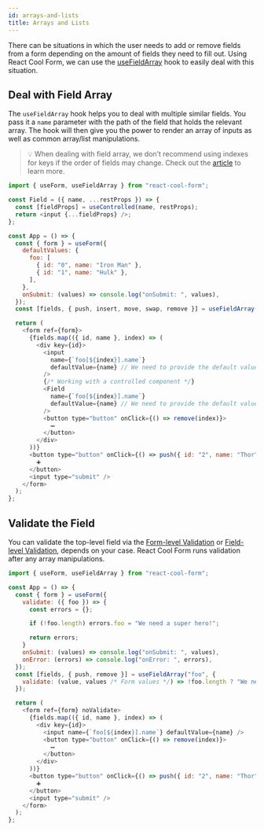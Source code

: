 ```yaml
---
id: arrays-and-lists
title: Arrays and Lists
---
```


There can be situations in which the user needs to add or remove fields from a form depending on the amount of fields they need to fill out. Using React Cool Form, we can use the [useFieldArray](../api-reference/use-field-array) hook to easily deal with this situation.

## Deal with Field Array

The `useFieldArray` hook helps you to deal with multiple similar fields. You pass it a `name` parameter with the path of the field that holds the relevant array. The hook will then give you the power to render an array of inputs as well as common array/list manipulations.

> 💡 When dealing with field array, we don’t recommend using indexes for keys if the order of fields may change. Check out the [article](https://robinpokorny.medium.com/index-as-a-key-is-an-anti-pattern-e0349aece318) to learn more.

```js
import { useForm, useFieldArray } from "react-cool-form";

const Field = ({ name, ...restProps }) => {
  const [fieldProps] = useControlled(name, restProps);
  return <input {...fieldProps} />;
};

const App = () => {
  const { form } = useForm({
    defaultValues: {
      foo: [
        { id: "0", name: "Iron Man" },
        { id: "1", name: "Hulk" },
      ],
    },
    onSubmit: (values) => console.log("onSubmit: ", values),
  });
  const [fields, { push, insert, move, swap, remove }] = useFieldArray("foo");

  return (
    <form ref={form}>
      {fields.map(({ id, name }, index) => (
        <div key={id}>
          <input
            name={`foo[${index}].name`}
            defaultValue={name} // We need to provide the default value
          />
          {/* Working with a controlled component */}
          <Field
            name={`foo[${index}].name`}
            defaultValue={name} // We need to provide the default value
          />
          <button type="button" onClick={() => remove(index)}>
            ➖
          </button>
        </div>
      ))}
      <button type="button" onClick={() => push({ id: "2", name: "Thor" })}>
        ➕
      </button>
      <input type="submit" />
    </form>
  );
};
```

## Validate the Field

You can validate the top-level field via the [Form-level Validation](./validation-guide#form-level-validation) or [Field-level Validation](./validation-guide#field-level-validation), depends on your case. React Cool Form runs validation after any array manipulations.

```js
import { useForm, useFieldArray } from "react-cool-form";

const App = () => {
  const { form } = useForm({
    validate: ({ foo }) => {
      const errors = {};

      if (!foo.length) errors.foo = "We need a super hero!";

      return errors;
    }
    onSubmit: (values) => console.log("onSubmit: ", values),
    onError: (errors) => console.log("onError: ", errors),
  });
  const [fields, { push, remove }] = useFieldArray("foo", {
    validate: (value, values /* Form values */) => !foo.length ? "We need a super hero!" : false,
  });

  return (
    <form ref={form} noValidate>
      {fields.map(({ id, name }, index) => (
        <div key={id}>
          <input name={`foo[${index}].name`} defaultValue={name} />
          <button type="button" onClick={() => remove(index)}>
            ➖
          </button>
        </div>
      ))}
      <button type="button" onClick={() => push({ id: "2", name: "Thor" })}>
        ➕
      </button>
      <input type="submit" />
    </form>
  );
};
```
